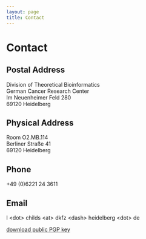 ```yaml
---
layout: page
title: Contact
---
```


Contact
=======

Postal Address
--------------

Division of Theoretical Bioinformatics<br/>
German Cancer Research Center<br/>
Im Neuenheimer Feld 280<br/>
69120 Heidelberg

Physical Address
----------------

Room O2.MB.114<br/>
Berliner Straße 41<br/>
69120 Heidelberg

Phone
-----
+49 (0)6221 24 3611

Email
-----

l \<dot> childs \<at> dkfz \<dash> heidelberg \<dot> de

[download public PGP key](static/47843F07AE66489C1073C43AC144AA52C3F93903.asc)
